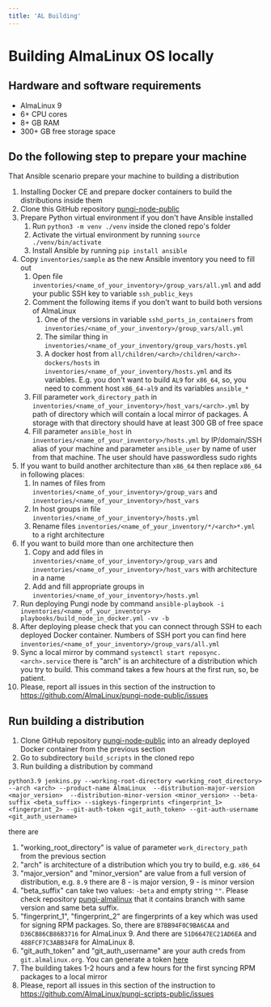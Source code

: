 ```yaml
---
title: 'AL Building'
---
```


# Building AlmaLinux OS locally

## Hardware and software requirements

* AlmaLinux 9
* 6+ CPU cores
* 8+ GB RAM
* 300+ GB free storage space

## Do the following step to prepare your machine

That Ansible scenario prepare your machine to building a distribution

1. Installing Docker CE and prepare docker containers to build the distributions inside them
2. Clone this GitHub repository [pungi-node-public](https://github.com/AlmaLinux/pungi-node-public) 
3. Prepare Python virtual environment if you don't have Ansible installed
   1. Run `python3 -m venv ./venv` inside the cloned repo's folder
   2. Activate the virtual environment by running `source ./venv/bin/activate`
   3. Install Ansible by running `pip install ansible`
4. Copy `inventories/sample` as the new Ansible inventory you need to fill out
   1. Open file `inventories/<name_of_your_inventory>/group_vars/all.yml` and add your public SSH key to variable `ssh_public_keys`
   2. Comment the following items if you don't want to build both versions of AlmaLinux
      1. One of the versions in variable `sshd_ports_in_containers` from `inventories/<name_of_your_inventory>/group_vars/all.yml`
      2. The similar thing in `inventories/<name_of_your_inventory/group_vars/hosts.yml`
      3. A docker host from `all/children/<arch>/children/<arch>-dockers/hosts` in `inventories/<name_of_your_inventory/hosts.yml` and its variables. E.g. you don't want to build `AL9` for `x86_64`, so, you need to comment host `x86_64-al9` and its variables `ansible_*` 
   3. Fill parameter `work_directory_path` in `inventories/<name_of_your_inventory>/host_vars/<arch>.yml` by path of directory which will contain a local mirror of packages. A storage with that directory should have at least 300 GB of free space
   4. Fill parameter `ansible_host` in `inventories/<name_of_your_inventory>/hosts.yml` by IP/domain/SSH alias of your machine and parameter `ansible_user` by name of user from that machine. The user should have passwordless sudo rights
5. If you want to build another architecture than `x86_64` then replace `x86_64` in following places:
   1. In names of files from `inventories/<name_of_your_inventory>/group_vars` and `inventories/<name_of_your_inventory>/host_vars`
   2. In host groups in file `inventories/<name_of_your_inventory>/hosts.yml`
   3. Rename files `inventories/<name_of_your_inventory/*/<arch>*.yml` to a right architecture
6. If you want to build more than one architecture then
   1. Copy and add files in `inventories/<name_of_your_inventory>/group_vars` and `inventories/<name_of_your_inventory>/host_vars` with architecture in a name
   2. Add and fill appropriate groups in `inventories/<name_of_your_inventory>/hosts.yml`
7. Run deploying Pungi node by command `ansible-playbook -i inventories/<name_of_your_inventory> playbooks/build_node_in_docker.yml -vv -b`
8. After deploying please check that you can connect through SSH to each deployed Docker container. Numbers of SSH port you can find here `inventories/<name_of_your_inventory>/group_vars/all.yml`
9. Sync a local mirror by command `systemctl start reposync.<arch>.service` there is "arch" is an architecture of a distribution which you try to build. This command takes a few hours at the first run, so, be patient.
10. Please, report all issues in this section of the instruction to https://github.com/AlmaLinux/pungi-node-public/issues

## Run building a distribution

1. Clone GitHub repository [pungi-node-public](https://github.com/AlmaLinux/pungi-scripts-public) into an already deployed Docker container from the previous section
2. Go to subdirectory `build_scripts` in the cloned repo
3. Run building a distribution by command
```
python3.9 jenkins.py --working-root-directory <working_root_directory> --arch <arch> --product-name AlmaLinux  --distribution-major-version <major_version>  --distribution-minor-version <minor_version> --beta-suffix <beta_suffix> --sigkeys-fingerprints <fingerprint_1> <fingerprint_2> --git-auth-token <git_auth_token> --git-auth-username <git_auth_username>
```
there are
   1. "working_root_directory" is value of parameter `work_directory_path` from the previous section
   2. "arch" is architecture of a distribution which you try to build, e.g. `x86_64`
   3. "major_version" and "minor_version" are value from a full version of distribution, e.g. `8.9` there are 8 - is major version, 9 - is minor version
   4. "beta_suffix" can take two values: `-beta` and empty string `""`. Please check repository [pungi-almalinux](https://git.almalinux.org/almalinux/pungi-almalinux) that it contains branch with same version and same beta suffix.
   5. "fingerprint_1", "fingerprint_2" are fingerprints of a key which was used for signing RPM packages. So, there are `B7BB94F0C9BA6CAA` and `D36CB86CB86B3716` for AlmaLinux 9. And there are `51D6647EC21AD6EA` and `488FCF7C3ABB34F8` for AlmaLinux 8.
   6. "git_auth_token" and "git_auth_username" are your auth creds from `git.almalinux.org`. You can generate a token [here](https://git.almalinux.org/user/settings/applications)
4. The building takes 1-2 hours and a few hours for the first syncing RPM packages to a local mirror
5. Please, report all issues in this section of the instruction to https://github.com/AlmaLinux/pungi-scripts-public/issues

